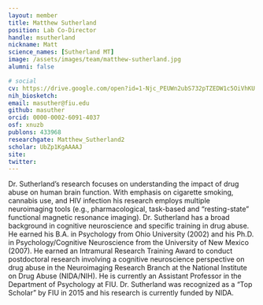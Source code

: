 ```yaml
---
layout: member
title: Matthew Sutherland
position: Lab Co-Director
handle: msutherland
nickname: Matt
science_names: [Sutherland MT]
image: /assets/images/team/matthew-sutherland.jpg
alumni: false

# social
cv: https://drive.google.com/open?id=1-Njc_PEUWn2ubS732pTZEDW1c5OiVhKU
nih_biosketch:
email: masuther@fiu.edu
github: masuther
orcid: 0000-0002-6091-4037
osf: xnuzb
publons: 433968
researchgate: Matthew_Sutherland2
scholar: UbZp1KgAAAAJ
site:
twitter:
---
```


Dr. Sutherland’s research focuses on understanding the impact of drug abuse on human brain function. With emphasis on cigarette smoking, cannabis use, and HIV infection his research employs multiple neuroimaging tools (e.g., pharmacological, task-based and “resting-state” functional magnetic resonance imaging). Dr. Sutherland has a broad background in cognitive neuroscience and specific training in drug abuse. He earned his B.A. in Psychology from Ohio University (2002) and his Ph.D. in Psychology/Cognitive Neuroscience from the University of New Mexico (2007). He earned an Intramural Research Training Award to conduct postdoctoral research involving a cognitive neuroscience perspective on drug abuse in the Neuroimaging Research Branch at the National Institute on Drug Abuse (NIDA/NIH). He is currently an Assistant Professor in the Department of Psychology at FIU. Dr. Sutherland was recognized as a “Top Scholar” by FIU in 2015 and his research is currently funded by NIDA.
